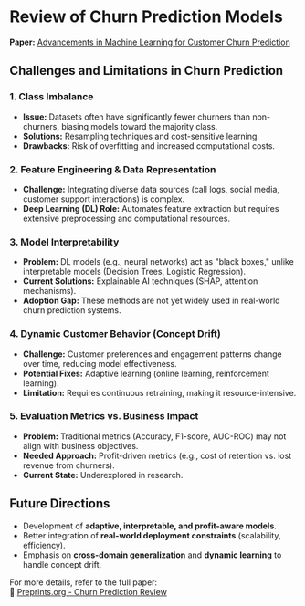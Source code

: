 # Review of Churn Prediction Models  
**Paper:** [Advancements in Machine Learning for Customer Churn Prediction](https://www.preprints.org/manuscript/202503.1969/v2)  

## Challenges and Limitations in Churn Prediction  

### 1. Class Imbalance  
- **Issue:** Datasets often have significantly fewer churners than non-churners, biasing models toward the majority class.  
- **Solutions:** Resampling techniques and cost-sensitive learning.  
- **Drawbacks:** Risk of overfitting and increased computational costs.  

### 2. Feature Engineering & Data Representation  
- **Challenge:** Integrating diverse data sources (call logs, social media, customer support interactions) is complex.  
- **Deep Learning (DL) Role:** Automates feature extraction but requires extensive preprocessing and computational resources.  

### 3. Model Interpretability  
- **Problem:** DL models (e.g., neural networks) act as "black boxes," unlike interpretable models (Decision Trees, Logistic Regression).  
- **Current Solutions:** Explainable AI techniques (SHAP, attention mechanisms).  
- **Adoption Gap:** These methods are not yet widely used in real-world churn prediction systems.  

### 4. Dynamic Customer Behavior (Concept Drift)  
- **Challenge:** Customer preferences and engagement patterns change over time, reducing model effectiveness.  
- **Potential Fixes:** Adaptive learning (online learning, reinforcement learning).  
- **Limitation:** Requires continuous retraining, making it resource-intensive.  

### 5. Evaluation Metrics vs. Business Impact  
- **Problem:** Traditional metrics (Accuracy, F1-score, AUC-ROC) may not align with business objectives.  
- **Needed Approach:** Profit-driven metrics (e.g., cost of retention vs. lost revenue from churners).  
- **Current State:** Underexplored in research.  

## Future Directions  
- Development of **adaptive, interpretable, and profit-aware models**.  
- Better integration of **real-world deployment constraints** (scalability, efficiency).  
- Emphasis on **cross-domain generalization** and **dynamic learning** to handle concept drift.  

For more details, refer to the full paper:  
🔗 [Preprints.org - Churn Prediction Review](https://www.preprints.org/manuscript/202503.1969/v2)  
